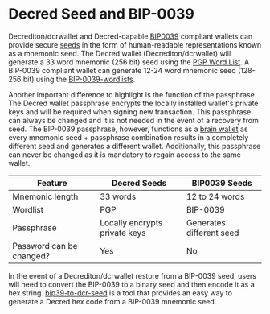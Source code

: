 # Decred Seed and BIP-0039

Decrediton/dcrwallet and Decred-capable [BIP0039](https://github.com/bitcoin/bips/blob/master/bip-0039.mediawiki) compliant wallets can provide secure [seeds](../glossary.md#seed) in the form of human-readable representations known as a mnemonic seed. The Decred wallet (Decrediton/dcrwallet) will generate a 33 word mnemonic (256 bit) seed using the [PGP Word List](https://en.wikipedia.org/wiki/PGP_word_list). A BIP-0039 compliant wallet can generate 12-24 word mnemonic seed (128-256 bit) using the [BIP-0039-wordlists](https://github.com/bitcoin/bips/blob/master/bip-0039/bip-0039-wordlists.md).

Another important difference to highlight is the function of the passphrase. The Decred wallet passphrase encrypts the locally installed wallet's private keys and will be required when signing new transaction. This passphrase can always be changed and it is not needed in the event of a recovery from seed. The BIP-0039 passphrase, however, functions as a [brain wallet](https://en.bitcoin.it/wiki/Brainwallet) as every mnemonic seed + passphrase combination results in a completely different seed and generates a different wallet. Additionally, this passphrase can never be changed as it is mandatory to regain access to the same wallet.

| Feature    | Decred Seeds  | BIP0039 Seeds          | 
|------------|---------------|--------------------------|
| Mnemonic length| 33 words           | 12 to 24 words          |
| Wordlist | PGP  | BIP-0039         |
| Passphrase | Locally encrypts private keys | Generates different seed | 
|Password can be changed?|Yes|No|

In the event of a Decrediton/dcrwallet restore from a BIP-0039 seed, users will need to convert the BIP-0039 to a binary seed and then encode it as a hex string. [bip39-to-dcr-seed](https://github.com/matheusd/bip39-to-dcr-seed) is a tool that provides an easy way to generate a Decred hex code from a BIP-0039 mnemonic seed.
